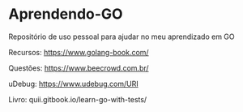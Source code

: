 # Aprendendo-GO
Repositório de uso pessoal para ajudar no meu aprendizado em GO


Recursos: https://www.golang-book.com/

Questões: https://www.beecrowd.com.br/

uDebug: https://www.udebug.com/URI

Livro: quii.gitbook.io/learn-go-with-tests/
